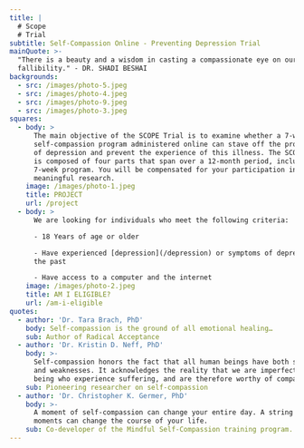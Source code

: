 ```yaml
---
title: |
  # Scope  
  # Trial
subtitle: Self-Compassion Online - Preventing Depression Trial
mainQuote: >-
  "There is a beauty and a wisdom in casting a compassionate eye on our
  fallibility." - DR. SHADI BESHAI
backgrounds:
  - src: /images/photo-5.jpeg
  - src: /images/photo-4.jpeg
  - src: /images/photo-9.jpeg
  - src: /images/photo-3.jpeg
squares:
  - body: >
      The main objective of the SCOPE Trial is to examine whether a 7-week
      self-compassion program administered online can stave off the progression
      of depression and prevent the experience of this illness. The SCOPE Trial
      is composed of four parts that span over a 12-month period, including the
      7-week program. You will be compensated for your participation in this
      meaningful research.
    image: /images/photo-1.jpeg
    title: PROJECT
    url: /project
  - body: >
      We are looking for individuals who meet the following criteria:

      - 18 Years of age or older

      - Have experienced [depression](/depression) or symptoms of depression in
      the past

      - Have access to a computer and the internet
    image: /images/photo-2.jpeg
    title: AM I ELIGIBLE?
    url: /am-i-eligible
quotes:
  - author: 'Dr. Tara Brach, PhD'
    body: Self-compassion is the ground of all emotional healing…
    sub: Author of Radical Acceptance
  - author: 'Dr. Kristin D. Neff, PhD'
    body: >-
      Self-compassion honors the fact that all human beings have both strengths
      and weaknesses. It acknowledges the reality that we are imperfect human
      being who experience suffering, and are therefore worthy of compassion.
    sub: Pioneering researcher on self-compassion
  - author: 'Dr. Christopher K. Germer, PhD'
    body: >-
      A moment of self-compassion can change your entire day. A string of such
      moments can change the course of your life.
    sub: Co-developer of the Mindful Self-Compassion training program.
---
```


